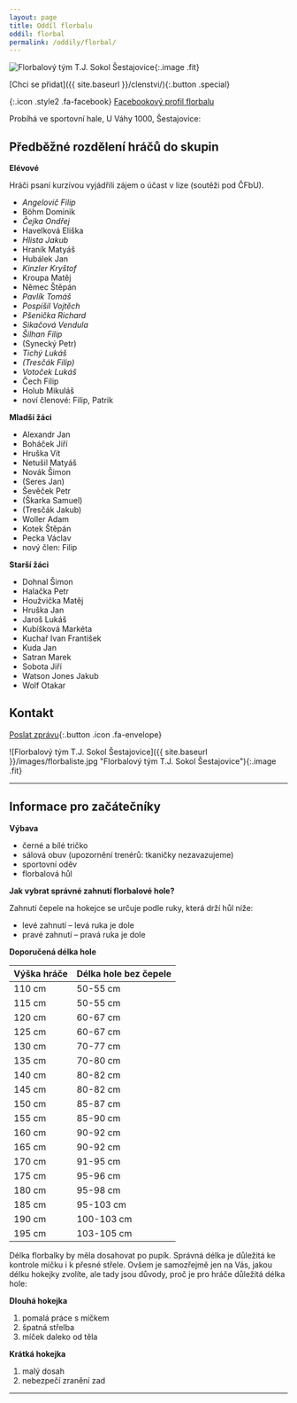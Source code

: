 ```yaml
---
layout: page
title: Oddíl florbalu
oddil: florbal
permalink: /oddily/florbal/
---
```


![Florbalový tým T.J. Sokol Šestajovice]({{relative}}/images/logo-florbal-hor.jpeg){:.image .fit}

[Chci se přidat]({{ site.baseurl }}/clenstvi/){:.button .special}


[](https://www.facebook.com/sestajoviceflorbal/){:.icon .style2 .fa-facebook}
[Facebookový profil florbalu](https://www.facebook.com/sestajoviceflorbal/)

Probíhá ve sportovní hale, U Váhy 1000, Šestajovice:

## Předběžné rozdělení hráčů do skupin

**Elévové**

Hráči psaní kurzívou vyjádřili zájem o účast v lize (soutěži pod ČFbU).

* _Angelovič Filip_
* Böhm Dominik
* _Čejka Ondřej_
* Havelková Eliška
* _Hlista Jakub_
* Hraník Matyáš
* Hubálek Jan
* _Kinzler Kryštof_
* Kroupa Matěj
* Němec Štěpán
* _Pavlík Tomáš_
* _Pospíšil Vojtěch_
* _Pšenička Richard_
* _Sikačová Vendula_
* _Šilhan Filip_
* (Synecký Petr)
* _Tichý Lukáš_
* _(Tresčák Filip)_
* _Votoček Lukáš_
* Čech Filip
* Holub Mikuláš
* noví členové: Filip, Patrik

**Mladší žáci**

* Alexandr Jan
* Boháček Jiří
* Hruška Vít
* Netušil Matyáš
* Novák Šimon
* (Seres Jan)
* Ševěček Petr
* (Škarka Samuel)
* (Tresčák Jakub)
* Woller Adam
* Kotek Štěpán
* Pecka Václav
* nový člen: Filip

**Starší žáci**

* Dohnal Šimon
* Halačka Petr
* Houžvička Matěj
* Hruška Jan
* Jaroš Lukáš
* Kubíšková Markéta
* Kuchař Ivan František
* Kuda Jan
* Satran Marek
* Sobota Jiří
* Watson Jones Jakub
* Wolf Otakar



## Kontakt

[Poslat zprávu](#f){:.button .icon .fa-envelope}

![Florbalový tým T.J. Sokol Šestajovice]({{ site.baseurl }}/images/florbaliste.jpg "Florbalový tým T.J. Sokol Šestajovice"){:.image .fit}

----

## Informace pro začátečníky

**Výbava**

* černé a bílé tričko
* sálová obuv (upozornění trenérů: tkaničky nezavazujeme)
* sportovní oděv
* florbalová hůl

**Jak vybrat správné zahnutí florbalové hole?**

Zahnutí čepele na hokejce se určuje podle ruky, která drží hůl níže:

- levé zahnutí – levá ruka je dole
- pravé zahnutí – pravá ruka je dole

**Doporučená délka hole**

| Výška hráče | Délka hole bez čepele |
|-------------|-----------------------|
| 110 cm      | 50-55 cm              |
| 115 cm      | 50-55 cm              |
| 120 cm      | 60-67 cm              |
| 125 cm      | 60-67 cm              |
| 130 cm      | 70-77 cm              |
| 135 cm      | 70-80 cm              |
| 140 cm      | 80-82 cm              |
| 145 cm      | 80-82 cm              |
| 150 cm      | 85-87 cm              |
| 155 cm      | 85-90 cm              |
| 160 cm      | 90-92 cm              |
| 165 cm      | 90-92 cm              |
| 170 cm      | 91-95 cm              |
| 175 cm      | 95-96 cm              |
| 180 cm      | 95-98 cm              |
| 185 cm      | 95-103 cm             |
| 190 cm      | 100-103 cm            |
| 195 cm      | 103-105 cm            |

Délka florbalky by měla dosahovat po pupík. Správná délka je důležitá ke kontrole míčku i k přesné střele. Ovšem je samozřejmě jen na Vás, jakou délku hokejky zvolíte, ale tady jsou důvody, proč je pro hráče důležitá délka hole:

**Dlouhá hokejka**

1. pomalá práce s míčkem
2. špatná střelba
3. míček daleko od těla

**Krátká hokejka**

1. malý dosah
2. nebezpečí zranění zad

---
